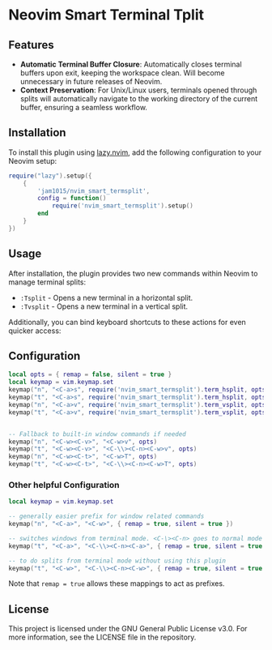 # Neovim Smart Terminal Tplit

## Features

-   **Automatic Terminal Buffer Closure**: Automatically closes terminal
    buffers upon exit, keeping the workspace clean. Will become unnecessary in future releases of Neovim.
-   **Context Preservation**: For Unix/Linux users, terminals opened
    through splits will automatically navigate to the working directory
    of the current buffer, ensuring a seamless workflow.

## Installation

To install this plugin using
[lazy.nvim](https://github.com/kdheepak/lazy.nvim), add the following
configuration to your Neovim setup:

```lua
require("lazy").setup({
    {
        'jam1015/nvim_smart_termsplit',
        config = function()
            require('nvim_smart_termsplit').setup()
        end
    }
})
```

## Usage

After installation, the plugin provides two new commands within Neovim
to manage terminal splits:

-   `:Tsplit` - Opens a new terminal in a horizontal split.
-   `:Tvsplit` - Opens a new terminal in a vertical split.

Additionally, you can bind keyboard shortcuts to these actions for even
quicker access:


## Configuration

```lua
local opts = { remap = false, silent = true }
local keymap = vim.keymap.set
keymap("n", "<C-a>s", require('nvim_smart_termsplit').term_hsplit, opts)
keymap("t", "<C-a>s", require('nvim_smart_termsplit').term_hsplit, opts)
keymap("n", "<C-a>v", require('nvim_smart_termsplit').term_vsplit, opts)
keymap("t", "<C-a>v", require('nvim_smart_termsplit').term_vsplit, opts)


-- Fallback to built-in window commands if needed
keymap("n", "<C-w><C-v>", "<C-w>v", opts)
keymap("t", "<C-w><C-v>", "<C-\\><C-n><C-w>v", opts)
keymap("n", "<C-w><C-t>", "<C-w>T", opts)
keymap("t", "<C-w><C-t>", "<C-\\><C-n><C-w>T", opts)
```


### Other helpful Configuration

```lua
local keymap = vim.keymap.set

-- generally easier prefix for window related commands
keymap("n", "<C-a>", "<C-w>", { remap = true, silent = true })

-- switches windows from terminal mode. <C-\><C-n> goes to normal mode from terminal mode
keymap("t", "<C-a>", "<C-\\><C-n><C-a>", { remap = true, silent = true })

-- to do splits from terminal mode without using this plugin
keymap("t", "<C-w>", "<C-\\><C-n><C-w>", { remap = true, silent = true })
```

Note that `remap = true` allows these mappings to act as prefixes.

## License

This project is licensed under the GNU General Public License v3.0. For
more information, see the LICENSE file in the repository.
